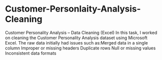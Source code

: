 # Customer-Personlaity-Analysis-Cleaning
Customer Personality Analysis – Data Cleaning (Excel)  In this task, I worked on cleaning the Customer Personality Analysis dataset using Microsoft Excel. The raw data initially had issues such as:Merged data in a single column  Improper or missing headers  Duplicate rows  Null or missing values  Inconsistent data formats

